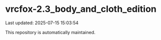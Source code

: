 # vrcfox-2.3_body_and_cloth_edition

Last updated: 2025-07-15 15:03:54

This repository is automatically maintained.
